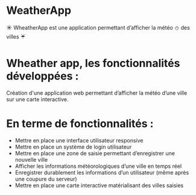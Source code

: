 # WeatherApp

:sunny: WheatherApp est une application permettant d’afficher la météo :snowman: des villes :umbrella:

# Wheather app, les fonctionnalités développées :

Création d'une application web permettant d’afficher la météo d’une ville sur une carte interactive.

# En terme de fonctionnalités :

- Mettre en place une interface utilisateur responsive
- Mettre en place un système de login utilisateur
- Mettre en place une zone de saisie permettant d’enregistrer une nouvelle ville
- Afficher les informations météorologiques d’une ville en temps réel
- Enregistrer durablement les informations d’un utilisateur (même après une coupure du serveur)
- Mettre en place une carte interactive matérialisant des villes saisies
